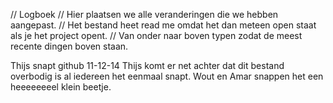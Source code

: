 // Logboek
// Hier plaatsen we alle veranderingen die we hebben aangepast.
// Het bestand heet read me omdat het dan meteen open staat als je het project opent.
// Van onder naar boven typen zodat de meest recente dingen boven staan.

Thijs snapt github  11-12-14
Thijs komt er net achter dat dit bestand overbodig is al iedereen het eenmaal snapt.
Wout en Amar snappen het een heeeeeeeel klein beetje.
